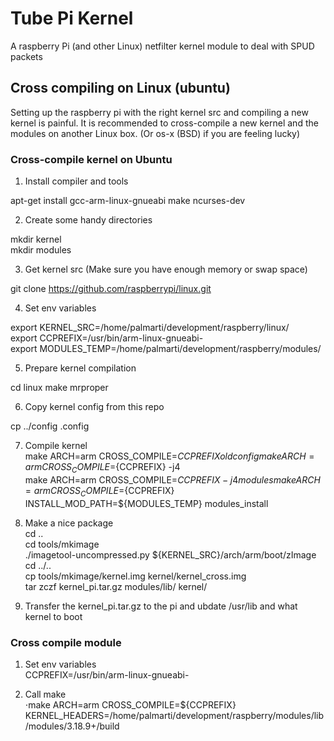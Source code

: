 # Tube Pi Kernel
A raspberry Pi (and other Linux) netfilter kernel module to deal with SPUD packets

## Cross compiling on Linux (ubuntu)
Setting up the raspberry pi with the right kernel src and compiling a new kernel is painful.
It is recommended to cross-compile a new kernel and the modules on another Linux box.
(Or os-x (BSD) if you are feeling lucky)

### Cross-compile kernel on Ubuntu
1. Install compiler and tools

apt-get install gcc-arm-linux-gnueabi make ncurses-dev

2. Create some handy directories

mkdir kernel  
mkdir modules

3. Get kernel src (Make sure you have enough memory or swap space)

git clone https://github.com/raspberrypi/linux.git

4. Set env variables

export KERNEL_SRC=/home/palmarti/development/raspberry/linux/  
export CCPREFIX=/usr/bin/arm-linux-gnueabi-  
export MODULES_TEMP=/home/palmarti/development/raspberry/modules/  

5. Prepare kernel compilation

cd linux
make mrproper

6. Copy kernel config from this repo

cp ../config .config

7. Compile kernel  
make ARCH=arm CROSS_COMPILE=${CCPREFIX} oldconfig  
make ARCH=arm CROSS_COMPILE=${CCPREFIX} -j4  
make ARCH=arm CROSS_COMPILE=${CCPREFIX} -j4 modules  
make ARCH=arm CROSS_COMPILE=${CCPREFIX} INSTALL_MOD_PATH=${MODULES_TEMP} modules_install  

8. Make a nice package  
cd ..  
cd tools/mkimage  
./imagetool-uncompressed.py ${KERNEL_SRC}/arch/arm/boot/zImage  
cd ../..  
cp tools/mkimage/kernel.img kernel/kernel_cross.img  
tar zczf kernel_pi.tar.gz modules/lib/ kernel/  

9. Transfer the kernel_pi.tar.gz to the pi and ubdate /usr/lib and what kernel to boot

### Cross compile module

1. Set env variables  
CCPREFIX=/usr/bin/arm-linux-gnueabi-  

2. Call make  
⋅make ARCH=arm CROSS_COMPILE=${CCPREFIX} KERNEL_HEADERS=/home/palmarti/development/raspberry/modules/lib/modules/3.18.9+/build

